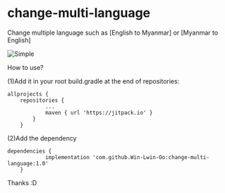 # change-multi-language
Change multiple language such as [English to Myanmar] or [Myanmar to English]

![Simple](https://drive.google.com/file/d/12YBENN6u7ubDAYmmxqneZcetdDvU_O2d/view?usp=drivesdk)

How to use?

(1)Add it in your root build.gradle at the end of repositories:

  	allprojects {
		repositories {
				...
				maven { url 'https://jitpack.io' }
			}
		}
  
(2)Add the dependency

  	dependencies {
	        	implementation 'com.github.Win-Lwin-Oo:change-multi-language:1.0'
		}
  
  Thanks :D
